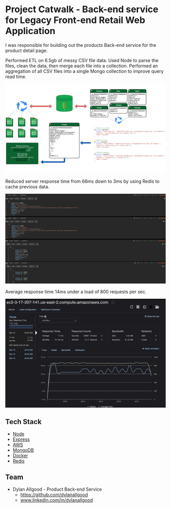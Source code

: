 # Project Catwalk - Back-end service for Legacy Front-end Retail Web Application

I was responsible for building out the products Back-end service for the product
detail page.

Performed ETL on 6.5gb of messy CSV file data. Used Node to parse the files,
clean the data, then merge each file into a collection. Performed an aggregation
of all CSV files into a single Mongo collection to improve query read time.

![Product overview component](readme_assets/1.png)

Reduced server response time from 66ms down to 3ms by using Redis to cache
previous data.

![Product overview component](readme_assets/2.png)

Average response time 14ms under a load of 800 requests per sec.

![Product overview component](readme_assets/3.png)

## Tech Stack

- [Node](https://nodejs.org/en/)
- [Express](https://expressjs.com/)
- [AWS](https://aws.amazon.com/)
- [MongoDB](https://www.mongodb.com/)
- [Docker](https://www.docker.com/)
- [Redis](https://redis.io/)

## Team

- Dylan Allgood - Product Back-end Service
  - https://github.com/dylanallgood
  - www.linkedin.com/in/dylanallgood
